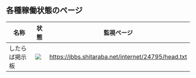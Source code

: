 ## 各種稼働状態のページ

|名称|状態|監視ページ|
|---|---|---|
|したらば掲示板|![](https://healthchecks.io/badge/0d85ac97-5283-4487-b98b-f4b1a6/62dJbCDW/Shitaraba.svg)|https://jbbs.shitaraba.net/internet/24795/head.txt|
